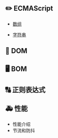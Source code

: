 ## :pencil2: ECMAScript

- [数组](https://github.com/huqiyao/StudyNotes/blob/master/src/ECMAScript/%E6%95%B0%E7%BB%84/index.md)

- [字符串](https://github.com/huqiyao/StudyNotes/blob/master/src/ECMAScript/%E5%AD%97%E7%AC%A6%E4%B8%B2/index.md)

##  :book: DOM



##  :desktop_computer: BOM




## :capital_abcd: 正则表达式







## :ambulance: 性能

- 性能介绍
- 节流和防抖





